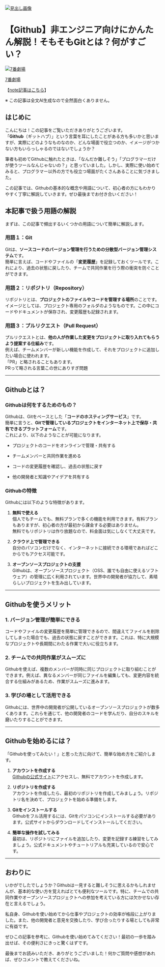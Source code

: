 [![見出し画像](https://assets.st-note.com/production/uploads/images/194032735/rectangle_large_type_2_0809961a98a0148af4607753c0361e0a.png?width=1200)](https://assets.st-note.com/production/uploads/images/194032735/rectangle_large_type_2_0809961a98a0148af4607753c0361e0a.png?width=2000&height=2000&fit=bounds&quality=85) 

# 【Github】非エンジニア向けにかんたん解説！そもそもGitとは？何がすごい？



[![7番劇場](https://assets.st-note.com/production/uploads/images/188936186/profile_a5874f3ecb89cd5b3b42b6f2d7d417d5.jpeg?width=60)](https://note.com/theater_no7)

[7番劇場](https://note.com/theater_no7)

【[note記事はこちら](https://note.com/theater_no7/n/nf36c4a89fa19)】

※ この記事は全文AI生成なので全然面白くありません。

## はじめに

こんにちは！この記事をご覧いただきありがとうございます。  
「**Github**（ギットハブ）」という言葉を耳にしたことがある方も多いかと思いますが、実際にどのようなものなのか、どんな場面で役立つのか、イメージがつかない方もいらっしゃるのではないでしょうか？

筆者も初めてGithubに触れたときは、「なんだか難しそう」「プログラマーだけが使うツールなんじゃないの？」と思っていました。しかし、実際に使い始めてみると、プログラマー以外の方でも役立つ場面がたくさんあることに気づきました。

この記事では、Githubの基本的な概念や用語について、初心者の方にもわかりやすく丁寧に解説していきます。ぜひ最後までお付き合いください！

## 本記事で扱う用語の解説

まずは、この記事で頻出するいくつかの用語について簡単に解説します。

### 用語１：Git

Gitは、**ソースコードのバージョン管理を行うための分散型バージョン管理システム**です。  
簡単に言えば、コードやファイルの「**変更履歴**」を記録しておくツールです。これにより、過去の状態に戻したり、チームで共同作業を行う際の衝突を防ぐことができます。

### 用語２：リポジトリ（Repository）

リポジトリとは、**プロジェクトのファイルやコードを管理する場所**のことです。  
イメージとしては、プロジェクト専用のフォルダのようなものです。この中にコードやドキュメントが保存され、変更履歴も記録されます。

### 用語３：プルリクエスト（Pull Request）

プルリクエストとは、**他の人が作業した変更をプロジェクトに取り入れてもらうよう提案する仕組み**です。  
例えば、チームメンバーが新しい機能を作成して、それをプロジェクトに追加したい場合に使われます。  
「PR」と略されることもあります。  
PRって略される言葉この世にありすぎ問題

* * *

## Githubとは？

### Githubは何をするためのもの？

Githubは、Gitをベースとした「**コードのホスティングサービス**」です。  
簡単に言うと、**Gitで管理しているプロジェクトをインターネット上で保存・共有できるプラットフォーム**です。  
これにより、以下のようなことが可能になります。

-   プロジェクトのコードをオンラインで管理・共有する
    
-   チームメンバーと共同作業を進める
    
-   コードの変更履歴を確認し、過去の状態に戻す
    
-   他の開発者と知識やアイデアを共有する
    

### Githubの特徴

Githubには以下のような特徴があります。

1.  **無料で使える**  
    個人でもチームでも、無料プランで多くの機能を利用できます。有料プランもありますが、初心者の方が最初から課金する必要はありません。  
    無料でもリポジトリは作り放題なので、料金面は気にしなくて大丈夫です。
    
2.  **クラウド上で管理できる**  
    自分のパソコンだけでなく、インターネットに接続できる環境であればどこからでもアクセス可能です。
    
3.  **オープンソースプロジェクトの支援**  
    Githubは、オープンソースプロジェクト（OSS、誰でも自由に使えるソフトウェア）の管理に広く利用されています。世界中の開発者が協力して、素晴らしいプロジェクトを生み出しています。
    

* * *

## Githubを使うメリット

### 1\. バージョン管理が簡単にできる

コードやファイルの変更履歴を簡単に管理できるので、間違えてファイルを削除してしまった場合でも、過去の状態に戻すことができます。これは、特に大規模なプロジェクトや長期間にわたる作業で大いに役立ちます。

### 2\. チームでの共同作業がスムーズに

Githubを使えば、複数のメンバーが同時に同じプロジェクトに取り組むことができます。例えば、異なるメンバーが同じファイルを編集しても、変更内容を統合する仕組みがあるため、作業がスムーズに進みます。

### 3\. 学びの場として活用できる

Githubには、世界中の開発者が公開しているオープンソースプロジェクトが数多くあります。これらを通じて、他の開発者のコードを学んだり、自分のスキルを磨いたりすることができます。

* * *

## Githubを始めるには？

「Githubを使ってみたい！」と思った方に向けて、簡単な始め方をご紹介します。

1.  **アカウントを作成する**  
    [Githubの公式サイト](https://github.com/)にアクセスし、無料でアカウントを作成します。
    
2.  **リポジトリを作成する**  
    アカウントを作成したら、最初のリポジトリを作成してみましょう。リポジトリ名を決めて、プロジェクトを始める準備をします。
    
3.  **Gitをインストールする**  
    Githubをフル活用するには、Gitをパソコンにインストールする必要があります。公式サイトからダウンロードしてインストールしてください。
    
4.  **簡単な操作を試してみる**  
    最初は、リポジトリにファイルを追加したり、変更を記録する練習をしてみましょう。公式ドキュメントやチュートリアルも充実しているので安心です。
    

* * *

## おわりに

いかがでしたでしょうか？Githubは一見すると難しそうに思えるかもしれませんが、基本的な使い方を覚えればとても便利なツールです。特に、チームでの共同作業やオープンソースプロジェクトへの参加を考えている方には欠かせない存在と言えるでしょう。

私自身、Githubを使い始めてから仕事やプロジェクトの効率が格段に上がりました。また、他の開発者と意見を交換したり、学び合ったりする場としても非常に有益です。

ぜひこの記事を参考に、Githubを使い始めてみてください！最初の一歩を踏み出せば、その便利さにきっと驚くはずです。

最後までお読みいただき、ありがとうございました！何かご質問や感想があれば、ぜひコメントで教えてくださいね。